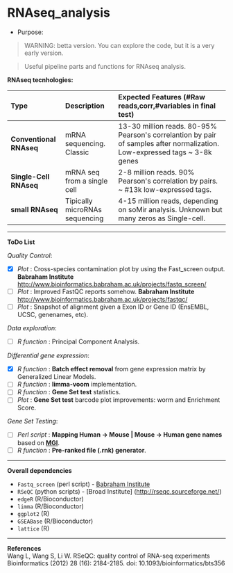 # RNAseq_analysis
* Purpose: 

> WARNING: betta version. You can explore the code, but it is a very early version.

> Useful pipeline parts and functions for RNAseq analysis.

**RNAseq tecnhologies:**

|Type|Description|Expected Features (#Raw reads,corr,#variables in final test)|  
|:---------|:-----------------|:------------------------|
|**Conventional RNAseq**|mRNA sequencing. Classic|13-30 million reads. 80-95% Pearson's correlantion by pair of samples after normalization. Low-expressed tags ~ 3-8k genes|
|**Single-Cell RNAseq**| mRNA seq from a single cell| 2-8 million reads. 90% Pearson's correlation by pairs. ~ #13k low-expressed tags.|
|**small RNAseq**|Tipically microRNAs sequencing|4-15 million reads, depending on soMir analysis. Unknown but many zeros as Single-cell.|

-----------------------------
**ToDo List**

*Quality Control*:

* [X] *Plot* : Cross-species contamination plot by using the Fast_screen output. **Babraham Institute** <http://www.bioinformatics.babraham.ac.uk/projects/fastq_screen/>
* [ ] *Plot* : Improved FastQC reports somehow. **Babraham Institute** <http://www.bioinformatics.babraham.ac.uk/projects/fastqc/>
* [ ] *Plot* : Snapshot of alignment given a Exon ID or Gene ID (EnsEMBL, UCSC, genenames, etc).

*Data exploration*:
* [ ] *R function* : Principal Component Analysis.

*Differential gene expression*:
* [x] *R function* : **Batch effect removal** from gene expression matrix by Generalized Linear Models.
* [ ] *R function* : **limma-voom** implementation.
* [ ] *R function* : **Gene Set test** statistics.
* [ ] *Plot* : **Gene Set test** barcode plot improvements: worm and Enrichment Score.

*Gene Set Testing*:
* [ ] *Perl script* : **Mapping Human -> Mouse | Mouse -> Human gene names** based on [**MGI**](http://www.informatics.jax.org/homology.shtml).
* [ ] *R function* : **Pre-ranked file (.rnk) generator**.

--------------------------------

**Overall dependencies**
* `Fastq_screen` (perl script) - [Babraham Institute](http://www.bioinformatics.babraham.ac.uk/projects/fastq_screen/)
* `RSeQC` (python scripts) - [Broad Institute] (http://rseqc.sourceforge.net/)
* `edgeR` (R/Bioconductor)
* `limma` (R/Bioconductor)
* `ggplot2` (R)
* `GSEABase` (R/Bioconductor)
* `lattice` (R)

---------------------------------

**References**   
Wang L, Wang S, Li W. RSeQC: quality control of RNA-seq experiments Bioinformatics (2012) 28 (16): 2184-2185. doi: 10.1093/bioinformatics/bts356

